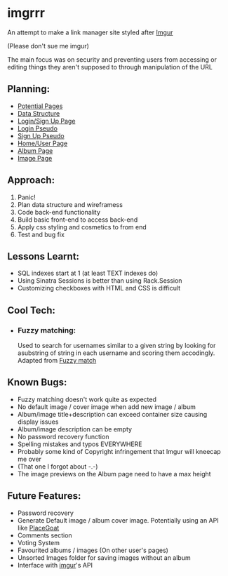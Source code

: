 # imgrrr

An attempt to make a link manager site styled after [Imgur](https://imgur.com/)

 (Please don't sue me imgur)

The main focus was on security and preventing users from accessing or editing things they aren't supposed to through manipulation of the URL

## Planning:

* [Potential Pages](https://github.com/AGreenwoodMelb/imgrrr/blob/master/README/potential-pages.jpg)
* [Data Structure](https://github.com/AGreenwoodMelb/imgrrr/blob/master/README/data-structure.jpg)
* [Login/Sign Up Page](https://github.com/AGreenwoodMelb/imgrrr/blob/master/README/login-signup-page.jpg)
* [Login Pseudo](https://github.com/AGreenwoodMelb/imgrrr/blob/master/README/login-pseudo.jpg)
* [Sign Up Pseudo](https://github.com/AGreenwoodMelb/imgrrr/blob/master/README/signup-pseudo.jpg)
* [Home/User Page](https://github.com/AGreenwoodMelb/imgrrr/blob/master/README/user-home-page.jpg)
* [Album Page](https://github.com/AGreenwoodMelb/imgrrr/blob/master/README/album-page.jpg)
* [Image Page](https://github.com/AGreenwoodMelb/imgrrr/blob/master/README/image-page.jpg)


## Approach:

1. Panic!
2. Plan data structure and wireframess
3. Code back-end functionality
4. Build basic front-end to access back-end
5. Apply css styling and cosmetics to from end
6. Test and bug fix

## Lessons Learnt:

* SQL indexes start at 1 (at least TEXT indexes do)
* Using Sinatra Sessions is better than using Rack.Session
* Customizing checkboxes with HTML and CSS is difficult

## Cool Tech:

* ### Fuzzy matching:
    Used to search for usernames similar to a given string by looking for asubstring of string in each username and scoring them accodingly. Adapted from
[Fuzzy match](https://www.sqlservercentral.com/articles/fuzzy-search)
    

## Known Bugs:

*   Fuzzy matching doesn't work quite as expected
* No default image / cover image when add new image / album
* Album/image title+description can exceed container size causing display issues
* Album/image description can be empty
* No password recovery function
* Spelling mistakes and typos EVERYWHERE
* Probably some kind of Copyright infringement that Imgur will kneecap me over
* (That one I forgot about -.-)
* The image previews on the Album page need to have a max height

## Future Features:

* Password recovery
* Generate Default image / album cover image. Potentially using an API like [PlaceGoat](https://placegoat.com/)
* Comments section
* Voting System
* Favourited albums / images (On other user's pages)
* Unsorted Images folder for saving images without an album
* Interface with [imgur](https://imgur.com/)'s API

